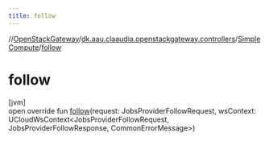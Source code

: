 ```yaml
---
title: follow
---
```

//[OpenStackGateway](../../../index.html)/[dk.aau.claaudia.openstackgateway.controllers](../index.html)/[SimpleCompute](index.html)/[follow](follow.html)



# follow



[jvm]\
open override fun [follow](follow.html)(request: JobsProviderFollowRequest, wsContext: UCloudWsContext&lt;JobsProviderFollowRequest, JobsProviderFollowResponse, CommonErrorMessage&gt;)




